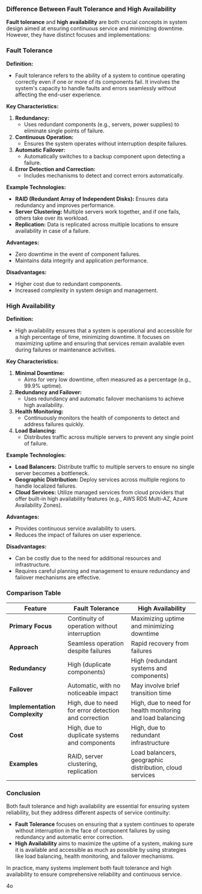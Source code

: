
### Difference Between Fault Tolerance and High Availability

**Fault tolerance** and **high availability** are both crucial concepts in system design aimed at ensuring continuous service and minimizing downtime. However, they have distinct focuses and implementations:

### Fault Tolerance

**Definition:**

- Fault tolerance refers to the ability of a system to continue operating correctly even if one or more of its components fail. It involves the system's capacity to handle faults and errors seamlessly without affecting the end-user experience.

**Key Characteristics:**

1. **Redundancy:**
    - Uses redundant components (e.g., servers, power supplies) to eliminate single points of failure.
2. **Continuous Operation:**
    - Ensures the system operates without interruption despite failures.
3. **Automatic Failover:**
    - Automatically switches to a backup component upon detecting a failure.
4. **Error Detection and Correction:**
    - Includes mechanisms to detect and correct errors automatically.

**Example Technologies:**

- **RAID (Redundant Array of Independent Disks):** Ensures data redundancy and improves performance.
- **Server Clustering:** Multiple servers work together, and if one fails, others take over its workload.
- **Replication:** Data is replicated across multiple locations to ensure availability in case of a failure.

**Advantages:**

- Zero downtime in the event of component failures.
- Maintains data integrity and application performance.

**Disadvantages:**

- Higher cost due to redundant components.
- Increased complexity in system design and management.

### High Availability

**Definition:**

- High availability ensures that a system is operational and accessible for a high percentage of time, minimizing downtime. It focuses on maximizing uptime and ensuring that services remain available even during failures or maintenance activities.

**Key Characteristics:**

1. **Minimal Downtime:**
    - Aims for very low downtime, often measured as a percentage (e.g., 99.9% uptime).
2. **Redundancy and Failover:**
    - Uses redundancy and automatic failover mechanisms to achieve high availability.
3. **Health Monitoring:**
    - Continuously monitors the health of components to detect and address failures quickly.
4. **Load Balancing:**
    - Distributes traffic across multiple servers to prevent any single point of failure.

**Example Technologies:**

- **Load Balancers:** Distribute traffic to multiple servers to ensure no single server becomes a bottleneck.
- **Geographic Distribution:** Deploy services across multiple regions to handle localized failures.
- **Cloud Services:** Utilize managed services from cloud providers that offer built-in high availability features (e.g., AWS RDS Multi-AZ, Azure Availability Zones).

**Advantages:**

- Provides continuous service availability to users.
- Reduces the impact of failures on user experience.

**Disadvantages:**

- Can be costly due to the need for additional resources and infrastructure.
- Requires careful planning and management to ensure redundancy and failover mechanisms are effective.

### Comparison Table

|Feature|Fault Tolerance|High Availability|
|---|---|---|
|**Primary Focus**|Continuity of operation without interruption|Maximizing uptime and minimizing downtime|
|**Approach**|Seamless operation despite failures|Rapid recovery from failures|
|**Redundancy**|High (duplicate components)|High (redundant systems and components)|
|**Failover**|Automatic, with no noticeable impact|May involve brief transition time|
|**Implementation Complexity**|High, due to need for error detection and correction|High, due to need for health monitoring and load balancing|
|**Cost**|High, due to duplicate systems and components|High, due to redundant infrastructure|
|**Examples**|RAID, server clustering, replication|Load balancers, geographic distribution, cloud services|

### Conclusion

Both fault tolerance and high availability are essential for ensuring system reliability, but they address different aspects of service continuity:

- **Fault Tolerance** focuses on ensuring that a system continues to operate without interruption in the face of component failures by using redundancy and automatic error correction.
- **High Availability** aims to maximize the uptime of a system, making sure it is available and accessible as much as possible by using strategies like load balancing, health monitoring, and failover mechanisms.

In practice, many systems implement both fault tolerance and high availability to ensure comprehensive reliability and continuous service.

4o